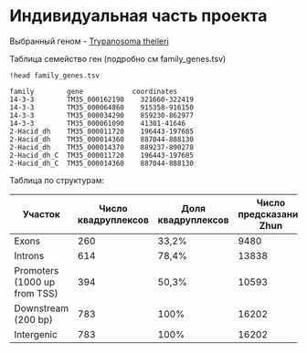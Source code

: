 # Индивидуальная часть проекта

Выбранный геном - [Trypanosoma theileri](https://www.ncbi.nlm.nih.gov/datasets/genome/GCF_002087225.1/) 

Таблица семейство ген (подробно см family_genes.tsv)

```shell
!head family_genes.tsv

family	      gene	          coordinates
14-3-3	      TM35_000162190	321660-322419
14-3-3	      TM35_000064860	915358-916150
14-3-3	      TM35_000034290	859230-862977
14-3-3	      TM35_000061090	41301-41646
2-Hacid_dh    TM35_000011720	196443-197685
2-Hacid_dh    TM35_000014360	887044-888130
2-Hacid_dh    TM35_000014370	889237-890278
2-Hacid_dh_C  TM35_000011720	196443-197685
2-Hacid_dh_C  TM35_000014360	887044-888130
```

Таблица по структурам:

| Участок                      | Число квадруплексов | Доля квадруплексов | Число предсказаний Zhun | Доля предсказаний Zhun | Число предсказаний ZDNABERT | Доля предсказаний ZDNABERT |
|------------------------------|---------------------|--------------------|-------------------------|------------------------|-----------------------------|----------------------------|
| Exons                        | 260                 |        33,2%       | 9480                    |          58,1%         | 4686                        |            83,6%           |
| Introns                      | 614                 |        78,4%       | 13838                   |          85,4%         | 5390                        |            92,5%           |
| Promoters (1000 up from TSS) | 394                 |        50,3%       | 10593                   |          65,4%         | 4857                        |            83,4%           |
| Downstream (200 bp)          | 783                 |        100%        | 16202                   |          100%          | 5824                        |            100%            |
| Intergenic                   | 783                 |        100%        | 16202                   |          100%          | 5824                        |            100%            |
